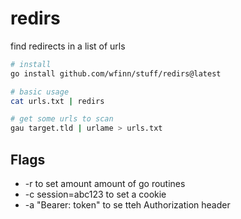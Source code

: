 # redirs

find redirects in a list of urls

```sh
# install
go install github.com/wfinn/stuff/redirs@latest

# basic usage
cat urls.txt | redirs

# get some urls to scan
gau target.tld | urlame > urls.txt
```

## Flags

- -r to set amount amount of go routines
- -c session=abc123 to set a cookie
- -a "Bearer: token" to se tteh Authorization header